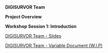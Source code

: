 **DIGISURVOR Team**



**Project Overview**




**Workshop Session 1: Introduction** 

[DIGISURVOR Team - Slides](UoM_Team_Presentation_Digisurvor_Workshop.pdf)

[DIGISURVOR Team - Variable Document (W.I.P)](DATASET_1_variables_(core_final).pdf)
